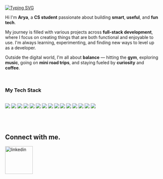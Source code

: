 <body>
  
<div style="position: relative">
  
<div id="welcome-message" align="left">
  <a href="https://git.io/typing-svg"><img src="https://readme-typing-svg.herokuapp.com?font=Fira+Code&duration=4500&pause=500&color=2A86DF&width=435&lines=Hi%2C+I'm+Arya+Mohammadi!;Welcome+to+my+account." alt="Typing SVG" /></a>
</div>


Hi I'm **Arya**, a **CS student** passionate about building **smart**, **useful**, and **fun tech**.

My journey is filled with various projects across **full-stack development**, where I focus on creating things that are both functional and enjoyable to use. I'm always learning, experimenting, and finding new ways to level up as a developer.

Outside the digital world, I'm all about **balance** — hitting the **gym**, exploring **music**, going on **mini road trips**, and staying fueled by **curiosity** and **coffee**.

<br>

<p align="left">
<h3> My Tech Stack </h3><br/>
<!-- Languages -->
<img src="https://img.shields.io/badge/C++-00599C?style=for-the-badge&logo=c%2B%2B&logoColor=white" />
<img src="https://img.shields.io/badge/Python-3670A0?style=for-the-badge&logo=python&logoColor=white" />
<img src="https://img.shields.io/badge/Bash-121011?style=for-the-badge&logo=gnubash&logoColor=white" />

<!-- Frontend & Web -->
<img src="https://img.shields.io/badge/HTML5-E34F26?style=for-the-badge&logo=html5&logoColor=white" />
<img src="https://img.shields.io/badge/CSS3-1572B6?style=for-the-badge&logo=css3&logoColor=white" />
<img src="https://img.shields.io/badge/JavaScript-323330?style=for-the-badge&logo=javascript&logoColor=white" />

<!-- Tools & Frameworks -->
<img src="https://img.shields.io/badge/Git-F05032?style=for-the-badge&logo=git&logoColor=white" />
<img src="https://img.shields.io/badge/GitHub-181717?style=for-the-badge&logo=github&logoColor=white" />
<img src="https://img.shields.io/badge/GoogleTest-4285F4?style=for-the-badge&logo=googletest&logoColor=white" />
<img src="https://img.shields.io/badge/VS Code-007ACC?style=for-the-badge&logo=visualstudiocode&logoColor=white" />
<img src="https://img.shields.io/badge/CMake-064F8C?style=for-the-badge&logo=cmake&logoColor=white" />
<img src="https://img.shields.io/badge/Make-000000?style=for-the-badge&logo=gnu&logoColor=white" />
<img src="https://img.shields.io/badge/PyCharm-000000?style=for-the-badge&logo=pycharm&logoColor=white" />
<img src="https://img.shields.io/badge/Tkinter-FFDB00?style=for-the-badge&logo=python&logoColor=black" />

<!-- Hosting -->
<img src="https://img.shields.io/badge/PythonAnywhere-1F305F?style=for-the-badge&logo=python&logoColor=white" />
</p>




<br>
<br>

## Connect with me.

[<img target="_blank" src="https://img.icons8.com/nolan/64/linkedin.png" title="linkedin" width="90" height="90">](https://www.linkedin.com/in/aryamshahi/)
</div>
